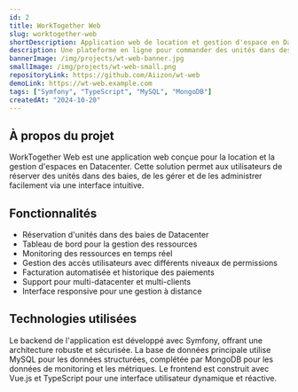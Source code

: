 ```yaml
---
id: 2
title: WorkTogether Web
slug: worktogether-web
shortDescription: Application web de location et gestion d'espace en Datacenter.
description: Une plateforme en ligne pour commander des unités dans des baies de Datacenter, les gérer et les administrer.
bannerImage: /img/projects/wt-web-banner.jpg
smallImage: /img/projects/wt-web-small.png
repositoryLink: https://github.com/Aiizon/wt-web
demoLink: https://wt-web.example.com
tags: ["Symfony", "TypeScript", "MySQL", "MongoDB"]
createdAt: "2024-10-20"
---
```


## À propos du projet

WorkTogether Web est une application web conçue pour la location et la gestion d'espaces en Datacenter. Cette solution permet aux utilisateurs de réserver des unités dans des baies, de les gérer et de les administrer facilement via une interface intuitive.

## Fonctionnalités

- Réservation d'unités dans des baies de Datacenter
- Tableau de bord pour la gestion des ressources
- Monitoring des ressources en temps réel
- Gestion des accès utilisateurs avec différents niveaux de permissions
- Facturation automatisée et historique des paiements
- Support pour multi-datacenter et multi-clients
- Interface responsive pour une gestion à distance

## Technologies utilisées

Le backend de l'application est développé avec Symfony, offrant une architecture robuste et sécurisée. La base de données principale utilise MySQL pour les données structurées, complétée par MongoDB pour les données de monitoring et les métriques. Le frontend est construit avec Vue.js et TypeScript pour une interface utilisateur dynamique et réactive.